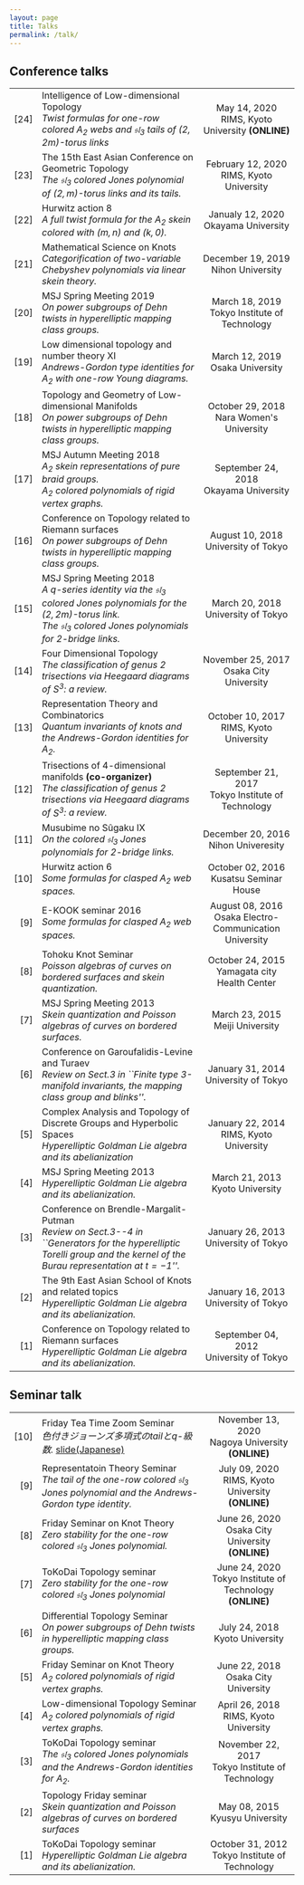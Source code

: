 ```yaml
---
layout: page
title: Talks
permalink: /talk/
---
```


## Conference talks

||||
|--:|:--|:--:|
|[24]|Intelligence of Low-dimensional Topology<br>*Twist formulas for one-row colored $A_{2}$ webs and $\mathfrak{sl}_{3}$ tails of $(2,2m)$-torus links*|May 14, 2020<br> RIMS, Kyoto University **(ONLINE)**|
|[23]|The 15th East Asian Conference on Geometric Topology <br> *The $\mathfrak{sl}_3$ colored Jones polynomial of  $(2,m)$-torus links and its tails.*|February 12, 2020<br> RIMS, Kyoto University|
|[22]|Hurwitz action 8 <br> *A full twist formula for the $A_2$ skein colored with $(m,n)$ and $(k,0)$.*|Janualy 12, 2020<br> Okayama University|
|[21]|Mathematical Science on Knots <br> *Categorification of two-variable Chebyshev polynomials via linear skein theory.*|December 19, 2019<br> Nihon University|
|[20]|MSJ Spring Meeting 2019 <br> *On power subgroups of Dehn twists in hyperelliptic mapping class groups.*|March 18, 2019<br>Tokyo Institute of Technology|
|[19]|Low dimensional topology and number theory XI <br> *Andrews-Gordon type identities for $A_2$ with one-row Young diagrams.*|March 12, 2019<br>Osaka University|
|[18]|Topology and Geometry of Low-dimensional Manifolds <br> *On power subgroups of Dehn twists in hyperelliptic mapping class groups.*|October 29, 2018<br>Nara Women's University|
|[17]|MSJ Autumn Meeting 2018<br>*$A_2$ skein representations of pure braid groups.*<br>*$A_2$ colored polynomials of rigid vertex graphs.*|September 24, 2018<br>Okayama University|
|[16]|Conference on Topology related to Riemann surfaces<br>*On power subgroups of Dehn twists in hyperelliptic mapping class groups.*|August 10, 2018<br>University of Tokyo|
|[15]|MSJ Spring Meeting 2018<br>*A $q$-series identity via the $\mathfrak{sl}_3$ colored Jones polynomials for the $(2,2m)$-torus link.*<br>*The $\mathfrak{sl}_3$ colored Jones polynomials for $2$-bridge links.*|March 20, 2018<br>University of Tokyo|
|[14]|Four Dimensional Topology<br>*The classification of genus $2$ trisections via Heegaard diagrams of $S^3$: a review.*|November 25, 2017<br>Osaka City University|
|[13]|Representation Theory and Combinatorics<br>*Quantum invariants of knots and the Andrews-Gordon identities for $A_2$.*|October 10, 2017<br>RIMS, Kyoto University|
|[12]|Trisections of $4$-dimensional manifolds **(co-organizer)**<br>*The classification of genus $2$ trisections via Heegaard diagrams of $S^3$: a review.*|September 21, 2017<br>Tokyo Institute of Technology|
|[11]|Musubime no Sûgaku IX<br>*On the colored $\mathfrak{sl}_3$ Jones polynomials for $2$-bridge links.*|December 20, 2016<br>Nihon Univeresity|
|[10]|Hurwitz action 6<br>*Some formulas for clasped $A_2$ web spaces.*|October 02, 2016<br>Kusatsu Seminar House|
|[9]|E-KOOK seminar 2016<br>*Some formulas for clasped $A_2$ web spaces.*|August 08, 2016<br>Osaka Electro-Communication University|
|[8]|Tohoku Knot Seminar<br>*Poisson algebras of curves on bordered surfaces and skein quantization.*|October 24, 2015<br>Yamagata city Health Center|
|[7]|MSJ Spring Meeting 2013<br>*Skein quantization and Poisson algebras of curves on bordered surfaces.*|March 23, 2015<br>Meiji University|
|[6]|Conference on Garoufalidis-Levine and Turaev<br>*Review on Sect.3 in ``Finite type 3-manifold invariants, the mapping class group and blinks''.*|January 31, 2014<br>University of Tokyo|
|[5]|Complex Analysis and Topology of Discrete Groups and Hyperbolic Spaces<br>*Hyperelliptic Goldman Lie algebra and its abelianization*|January 22, 2014<br>RIMS, Kyoto University|
|[4]|MSJ Spring Meeting 2013<br>*Hyperelliptic Goldman Lie algebra and its abelianization.*|March 21, 2013<br>Kyoto University|
|[3]|Conference on Brendle-Margalit-Putman<br>*Review on Sect.3--4 in ``Generators for the hyperelliptic Torelli group and the kernel of the Burau representation at $t=-1$''.*|January 26, 2013<br>University of Tokyo|
|[2]|The 9th East Asian School of Knots and related topics<br>*Hyperelliptic Goldman Lie algebra and its abelianization.*|January 16, 2013<br>University of Tokyo|
|[1]|Conference on Topology related to Riemann surfaces<br>*Hyperelliptic Goldman Lie algebra and its abelianization.*|September 04, 2012<br>University of Tokyo|


## Seminar talk

||||
|--:|:--|:--:|
|[10]|Friday Tea Time Zoom Seminar<br>*色付きジョーンズ多項式のtailとq-級数.* [slide(Japanese)](material/20201113_Tea_time_seminar_handout.pdf)|November 13, 2020<br> Nagoya University **(ONLINE)**|
|[9]|Representatoin Theory Seminar<br>*The tail of the one-row colored $\mathfrak{sl}_{3}$ Jones polynomial and the Andrews-Gordon type identity.*|July 09, 2020<br>RIMS, Kyoto University **(ONLINE)**|
|[8]|Friday Seminar on Knot Theory<br>*Zero stability for the one-row colored $\mathfrak{sl}_{3}$ Jones polynomial.*|June 26, 2020<br>Osaka City University **(ONLINE)**|
|[7]|ToKoDai Topology seminar<br>*Zero stability for the one-row colored $\mathfrak{sl}_{3}$ Jones polynomial*|June 24, 2020<br>Tokyo Institute of Technology **(ONLINE)**|
|[6]|Differential Topology Seminar<br>*On power subgroups of Dehn twists in hyperelliptic mapping class groups.*|July 24, 2018<br>Kyoto University|
|[5]|Friday Seminar on Knot Theory<br>*$A_2$ colored polynomials of rigid vertex graphs.*|June 22, 2018<br>Osaka City University|
|[4]|Low-dimensional Topology Seminar<br>*$A_2$ colored polynomials of rigid vertex graphs.*|April 26, 2018<br>RIMS, Kyoto University|
|[3]|ToKoDai Topology seminar<br>*The $\mathfrak{sl}_3$ colored Jones polynomials and the Andrews-Gordon identities for $A_2$.*|November 22, 2017<br>Tokyo Institute of Technology|
|[2]|Topology Friday seminar<br>*Skein quantization and Poisson algebras of curves on bordered surfaces*|May 08, 2015<br>Kyusyu University|
|[1]|ToKoDai Topology seminar<br>*Hyperelliptic Goldman Lie algebra and its abelianization.*|October 31, 2012<br>Tokyo Institute of Technology|

